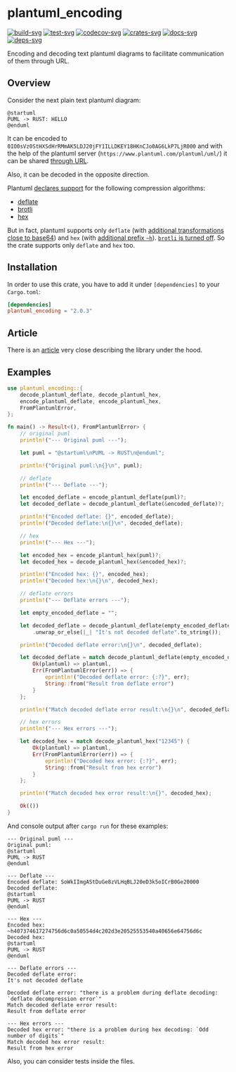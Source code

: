 # plantuml_encoding

[![build-svg]][build-url]
[![test-svg]][test-url]
[![codecov-svg]][codecov-url]
[![crates-svg]][crates-url]
[![docs-svg]][docs-url]
[![deps-svg]][deps-url]

[build-svg]: https://github.com/maksugr/plantuml_encoding/workflows/build/badge.svg
[build-url]: https://github.com/maksugr/plantuml_encoding/actions/workflows/build.yml
[test-svg]: https://github.com/maksugr/plantuml_encoding/workflows/test/badge.svg
[test-url]: https://github.com/maksugr/plantuml_encoding/actions/workflows/test.yml
[codecov-svg]: https://img.shields.io/codecov/c/github/maksugr/plantuml_encoding
[codecov-url]: https://codecov.io/gh/maksugr/plantuml_encoding
[crates-svg]: https://img.shields.io/crates/v/plantuml_encoding.svg
[crates-url]: https://crates.io/crates/plantuml_encoding
[docs-svg]: https://docs.rs/plantuml_encoding/badge.svg
[docs-url]: https://docs.rs/plantuml_encoding
[deps-svg]: https://deps.rs/repo/github/maksugr/plantuml_encoding/status.svg
[deps-url]: https://deps.rs/repo/github/maksugr/plantuml_encoding

Encoding and decoding text plantuml diagrams to facilitate communication of them through URL.

## Overview

Consider the next plain text plantuml diagram:

```plantuml
@startuml
PUML -> RUST: HELLO
@enduml
```

It can be encoded to `0IO0sVz0StHXSdHrRMmAK5LDJ20jFY1ILLDKEY18HKnCJo0AG6LkP7LjR000` and with the help of the plantuml server (`https://www.plantuml.com/plantuml/uml/`) it can be shared [through URL](https://www.plantuml.com/plantuml/uml/0IO0sVz0StHXSdHrRMmAK5LDJ20jFY1ILLDKEY18HKnCJo0AG6LkP7LjR000).

Also, it can be decoded in the opposite direction.

Plantuml [declares support](https://plantuml.com/text-encoding) for the following compression algorithms:

* [deflate](https://en.wikipedia.org/wiki/Deflate)
* [brotli](https://en.wikipedia.org/wiki/Brotli)
* [hex](https://en.wikipedia.org/wiki/Hexadecimal)

But in fact, plantuml supports only `deflate` (with [additional transformations close to base64](https://plantuml.com/text-encoding)) and `hex` (with [additional prefix `~h`](https://plantuml.com/text-encoding)). [`brotli` is turned off](https://forum.plantuml.net/15341/encoding-does-brotli-not-work-anymore-programatically-curl?show=15349). So the crate supports only `deflate` and `hex` too.

## Installation

In order to use this crate, you have to add it under `[dependencies]` to your `Cargo.toml`:

```toml
[dependencies]
plantuml_encoding = "2.0.3"
```

## Article

There is an [article](https://maksugr.com/posts/plantuml-encoding-in-rust-using-tdd) very close describing the library under the hood.

## Examples

```rust
use plantuml_encoding::{
    decode_plantuml_deflate, decode_plantuml_hex,
    encode_plantuml_deflate, encode_plantuml_hex,
    FromPlantumlError,
};

fn main() -> Result<(), FromPlantumlError> {
    // original puml
    println!("--- Original puml ---");

    let puml = "@startuml\nPUML -> RUST\n@enduml";

    println!("Original puml:\n{}\n", puml);

    // deflate
    println!("--- Deflate ---");

    let encoded_deflate = encode_plantuml_deflate(puml)?;
    let decoded_deflate = decode_plantuml_deflate(&encoded_deflate)?;

    println!("Encoded deflate: {}", encoded_deflate);
    println!("Decoded deflate:\n{}\n", decoded_deflate);

    // hex
    println!("--- Hex ---");

    let encoded_hex = encode_plantuml_hex(puml)?;
    let decoded_hex = decode_plantuml_hex(&encoded_hex)?;

    println!("Encoded hex: {}", encoded_hex);
    println!("Decoded hex:\n{}\n", decoded_hex);

    // deflate errors
    println!("--- Deflate errors ---");

    let empty_encoded_deflate = "";

    let decoded_deflate = decode_plantuml_deflate(empty_encoded_deflate)
        .unwrap_or_else(|_| "It's not decoded deflate".to_string());

    println!("Decoded deflate error:\n{}\n", decoded_deflate);

    let decoded_deflate = match decode_plantuml_deflate(empty_encoded_deflate) {
        Ok(plantuml) => plantuml,
        Err(FromPlantumlError(err)) => {
            eprintln!("Decoded deflate error: {:?}", err);
            String::from("Result from deflate error")
        }
    };

    println!("Match decoded deflate error result:\n{}\n", decoded_deflate);

    // hex errors
    println!("--- Hex errors ---");

    let decoded_hex = match decode_plantuml_hex("12345") {
        Ok(plantuml) => plantuml,
        Err(FromPlantumlError(err)) => {
            eprintln!("Decoded hex error: {:?}", err);
            String::from("Result from hex error")
        }
    };

    println!("Match decoded hex error result:\n{}", decoded_hex);

    Ok(())
}
```

And console output after `cargo run` for these examples:

```console
--- Original puml ---
Original puml:
@startuml
PUML -> RUST
@enduml

--- Deflate ---
Encoded deflate: SoWkIImgAStDuGe8zVLHqBLJ20eD3k5oICrB0Ge20000
Decoded deflate:
@startuml
PUML -> RUST
@enduml

--- Hex ---
Encoded hex: ~h407374617274756d6c0a50554d4c202d3e20525553540a40656e64756d6c
Decoded hex:
@startuml
PUML -> RUST
@enduml

--- Deflate errors ---
Decoded deflate error:
It's not decoded deflate

Decoded deflate error: "there is a problem during deflate decoding: `deflate decompression error`"
Match decoded deflate error result:
Result from deflate error

--- Hex errors ---
Decoded hex error: "there is a problem during hex decoding: `Odd number of digits`"
Match decoded hex error result:
Result from hex error
```

Also, you can consider tests inside the files.
